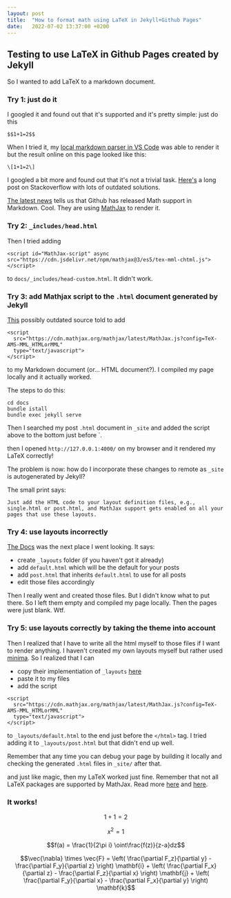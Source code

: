 ```yaml
---
layout: post
title:  "How to format math using LaTeX in Jekyll+Github Pages"
date:   2022-07-02 13:37:00 +0200
---
```


## Testing to use LaTeX in Github Pages created by Jekyll

So I wanted to add LaTeX to a markdown document.

### Try 1: just do it

I googled it and found out that it's supported and it's pretty simple: just do this

```
$$1+1=2$$
```

When I tried it, my [local markdown parser in VS Code](https://marketplace.visualstudio.com/items?itemName=shd101wyy.markdown-preview-enhanced) was able to render it but the result online on this page looked like this:

```
\[1+1=2\] 
```

I googled a bit more and found out that it's not a trivial task. [Here's](https://stackoverflow.com/questions/26275645/how-to-support-latex-in-github-pages) a long post on Stackoverflow with lots of outdated solutions.

[The latest news](https://nschloe.github.io/2022/05/20/math-on-github.html) tells us that Github has released Math support in Markdown. Cool. They are using [MathJax](https://www.mathjax.org/) to render it.

### Try 2: `_includes/head.html`

Then I tried adding 

```
<script id="MathJax-script" async src="https://cdn.jsdelivr.net/npm/mathjax@3/es5/tex-mml-chtml.js"></script>
```

to `docs/_includes/head-custom.html`. It didn't work.

### Try 3: add Mathjax script to the `.html` document generated by Jekyll

[This](https://www.fabriziomusacchio.com/blog/2021-08-10-How_to_use_LaTeX_in_Markdown/) possibly outdated source told to add

```
<script
  src="https://cdn.mathjax.org/mathjax/latest/MathJax.js?config=TeX-AMS-MML_HTMLorMML"
  type="text/javascript">
</script>

```

to my Markdown document (or... HTML document?). I compiled my page locally and it actually worked.

The steps to do this:

```
cd docs
bundle istall
bundle exec jekyll serve
```

Then I searched my post `.html` document in `_site` and added the script above to the bottom just before `</html>.

then I opened `http://127.0.0.1:4000/` on my browser and it rendered my LaTeX correctly!

The problem is now: how do I incorporate these changes to remote as `_site` is autogenerated by Jekyll?

The small print says:

```
Just add the HTML code to your layout definition files, e.g., single.html or post.html, and MathJax support gets enabled on all your pages that use these layouts.
```

### Try 4: use layouts incorrectly

[The Docs](https://jekyllrb.com/docs/layouts/) was the next place I went looking. It says:
- create `_layouts` folder (if you haven't got it already)
- add `default.html` which will be the default for your posts
- add `post.html` that inherits `default.html` to use for all posts
- edit those files accordingly

Then I really went and created those files. But I didn't know what to put there. So I left them empty and compiled my page locally. Then the pages were just blank. Wtf.

### Try 5: use layouts correctly by taking the theme into account

Then I realized that I have to write all the html myself to those files if I want to render anything. I haven't created my own layouts myself but rather used [minima](https://github.com/jekyll/minima). So I realized that I can 
- copy their implementiation of `_layouts` [here](https://github.com/jekyll/minima/tree/master/_layouts)
- paste it to my files
- add the script

```
<script
  src="https://cdn.mathjax.org/mathjax/latest/MathJax.js?config=TeX-AMS-MML_HTMLorMML"
  type="text/javascript">
</script>
```

to `_layouts/default.html` to the end just before the `</html>` tag. I tried adding it to `_layouts/post.html` but that didn't end up well.

Remember that any time you can debug your page by building it locally and checking the generated `.html` files in `_site/` after that.

and just like magic, then my LaTeX worked just fine. Remember that not all LaTeX packages are supported by MathJax. Read more [here](http://docs.mathjax.org/en/latest/) and [here](http://docs.mathjax.org/en/latest/input/tex/macros/index.html).

### It works!

$$ 1+1 = 2 $$

$$ x^2 = 1 $$

$$f(a) = \frac{1}{2\pi i} \oint\frac{f(z)}{z-a}dz$$

$$\vec{\nabla} \times \vec{F} =
            \left( \frac{\partial F_z}{\partial y} - \frac{\partial F_y}{\partial z} \right) \mathbf{i}
          + \left( \frac{\partial F_x}{\partial z} - \frac{\partial F_z}{\partial x} \right) \mathbf{j}
          + \left( \frac{\partial F_y}{\partial x} - \frac{\partial F_x}{\partial y} \right) \mathbf{k}$$

